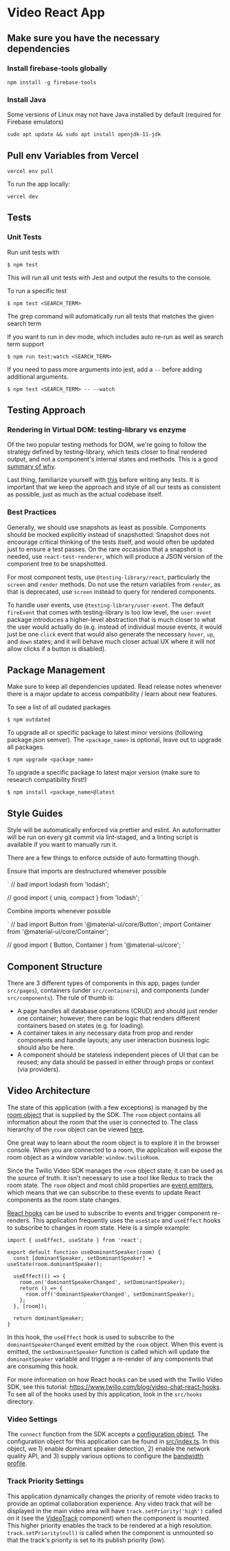 # Video React App

## Make sure you have the necessary dependencies

### Install firebase-tools globally

`npm install -g firebase-tools`

### Install Java

Some versions of Linux may not have Java installed by default (required for Firebase emulators)

`sudo apt update && sudo apt install openjdk-11-jdk`

## Pull env Variables from Vercel

`vercel env pull`

To run the app locally:

`vercel dev`

## Tests

### Unit Tests

Run unit tests with

    $ npm test

This will run all unit tests with Jest and output the results to the console.

To run a specific test

    $ npm test <SEARCH_TERM>

The grep command will automatically run all tests that matches the given search term

If you want to run in dev mode, which includes auto re-run as well as search term support

    $ npm run test:watch <SEARCH_TERM>

If you need to pass more arguments into jest, add a `--` before adding additional arguments.

    $ npm test <SEARCH_TERM> -- --watch

## Testing Approach

### Rendering in Virtual DOM: testing-library vs enzyme

Of the two popular testing methods for DOM, we're going to follow the strategy defined by testing-library, which tests closer to final rendered output, and not a component's internal states and methods. This is a good [summary of why](https://kentcdodds.com/blog/why-i-never-use-shallow-rendering#calling-methods-in-react-components).

Last thing, familiarize yourself with [this](https://kentcdodds.com/blog/common-mistakes-with-react-testing-library) before writing any tests. It is important that we keep the approach and style of all our tests as consistent as possible, just as much as the actual codebase itself.

### Best Practices

Generally, we should use snapshots as least as possible. Components should be mocked explicitly instead of snapshotted. Snapshot does not encourage critical thinking of the tests itself, and would often be updated just to ensure a test passes. On the rare occassion that a snapshot is needed, use `react-test-renderer`, which will produce a JSON version of the component tree to be snapshotted.

For most component tests, use `@testing-library/react`, particularly the `screen` and `render` methods. Do not use the return variables from `render`, as that is deprecated, use `screen` instead to query for rendered components.

To handle user events, use `@testing-library/user-event`. The default `fireEvent` that comes with testing-library is too low level, the `user-event` package introduces a higher-level abstraction that is much closer to what the user would actually do (e.g. instead of individual mouse events, it would just be one `click` event that would also generate the necessary `hover`, `up`, and `down` states; and it will behave much closer actual UX where it will not allow clicks if a button is disabled).

## Package Management

Make sure to keep all dependencies updated. Read release notes whenever there is a major update to access compatibility / learn about new features.

To see a list of all oudated packages

    $ npm outdated

To upgrade all or specific package to latest minor versions (following package.json semver). The `<package_name>` is optional, leave out to upgrade all packages.

    $ npm upgrade <package_name>

To upgrade a specific package to latest major version (make sure to research compatibility first!)

    $ npm install <package_name>@latest

## Style Guides

Style will be automatically enforced via prettier and eslint. An autoformatter will be run on every git commit via lint-staged, and a linting script is available if you want to manually run it.

There are a few things to enforce outside of auto formatting though.

Ensure that imports are destructured whenever possible

`
// bad
import lodash from 'lodash';

// good
import { uniq, compact } from 'lodash';
`

Combine imports whenever possible

`
// bad
import Button from '@material-ui/core/Button';
import Container from '@material-ui/core/Container';

// good
import { Button, Container } from '@material-ui/core';
`

## Component Structure

There are 3 different types of components in this app, pages (under `src/pages`), containers (under `src/containers`), and components (under `src/components`). The rule of thumb is:

- A page handles all database operations (CRUD) and should just render one container; however, there can be logic that renders different containers based on states (e.g. for loading).
- A container takes in any necessary data from prop and render components and handle layouts; any user interaction business logic should also be here.
- A component should be stateless independent pieces of UI that can be reused; any data should be passed in either through props or context (via providers).

## Video Architecture

The state of this application (with a few exceptions) is managed by the [room object](https://media.twiliocdn.com/sdk/js/video/releases/2.0.0/docs/Room.html) that is supplied by the SDK. The `room` object contains all information about the room that the user is connected to. The class hierarchy of the `room` object can be viewed [here](https://www.twilio.com/docs/video/migrating-1x-2x#object-model).

One great way to learn about the room object is to explore it in the browser console. When you are connected to a room, the application will expose the room object as a window variable: `window.twilioRoom`.

Since the Twilio Video SDK manages the `room` object state, it can be used as the source of truth. It isn't necessary to use a tool like Redux to track the room state. The `room` object and most child properties are [event emitters](https://nodejs.org/api/events.html#events_class_eventemitter), which means that we can subscribe to these events to update React components as the room state changes.

[React hooks](https://reactjs.org/docs/hooks-intro.html) can be used to subscribe to events and trigger component re-renders. This application frequently uses the `useState` and `useEffect` hooks to subscribe to changes in room state. Here is a simple example:

```
import { useEffect, useState } from 'react';

export default function useDominantSpeaker(room) {
  const [dominantSpeaker, setDominantSpeaker] = useState(room.dominantSpeaker);

  useEffect(() => {
    room.on('dominantSpeakerChanged', setDominantSpeaker);
    return () => {
      room.off('dominantSpeakerChanged', setDominantSpeaker);
    };
  }, [room]);

  return dominantSpeaker;
}
```

In this hook, the `useEffect` hook is used to subscribe to the `dominantSpeakerChanged` event emitted by the `room` object. When this event is emitted, the `setDominantSpeaker` function is called which will update the `dominantSpeaker` variable and trigger a re-render of any components that are consuming this hook.

For more information on how React hooks can be used with the Twilio Video SDK, see this tutorial: https://www.twilio.com/blog/video-chat-react-hooks. To see all of the hooks used by this application, look in the `src/hooks` directory.

### Video Settings

The `connect` function from the SDK accepts a [configuration object](https://media.twiliocdn.com/sdk/js/video/releases/2.0.0/docs/global.html#ConnectOptions). The configuration object for this application can be found in [src/index.ts](https://github.com/twilio/twilio-video-app-react/blob/master/src/index.tsx#L20). In this object, we 1) enable dominant speaker detection, 2) enable the network quality API, and 3) supply various options to configure the [bandwidth profile](https://www.twilio.com/docs/video/tutorials/using-bandwidth-profile-api).

### Track Priority Settings

This application dynamically changes the priority of remote video tracks to provide an optimal collaboration experience. Any video track that will be displayed in the main video area will have `track.setPriority('high')` called on it (see the [VideoTrack](https://github.com/twilio/twilio-video-app-react/blob/master/src/components/VideoTrack/VideoTrack.tsx#L25) component) when the component is mounted. This higher priority enables the track to be rendered at a high resolution. `track.setPriority(null)` is called when the component is unmounted so that the track's priority is set to its publish priority (low).
